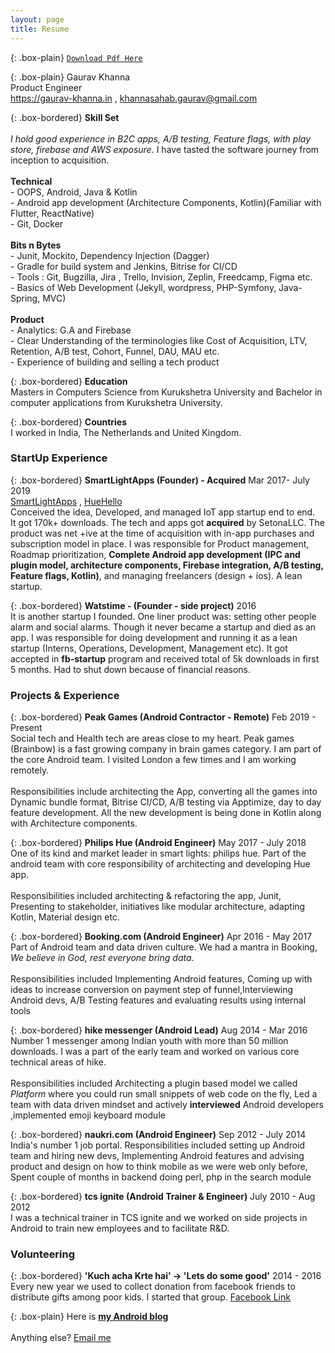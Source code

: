 ```yaml
---
layout: page
title: Resume
---
```


{: .box-plain}
[`Download Pdf Here`](/Resume.pdf)

{: .box-plain}
Gaurav Khanna <br/> Product Engineer <br/> https://gaurav-khanna.in , khannasahab.gaurav@gmail.com 


{: .box-bordered}
**Skill Set**<br/><br/>*I hold good experience in B2C apps, A/B testing, Feature flags, with play store, firebase and AWS exposure.* I have tasted the software journey from inception to acquisition. <br/><br/>**Technical**<br/>- OOPS, Android, Java & Kotlin<br/>- Android app development (Architecture Components, Kotlin)(Familiar with Flutter, ReactNative) <br/>- Git, Docker<br/><br/>**Bits n Bytes**<br/>- Junit, Mockito, Dependency Injection (Dagger) <br/> - Gradle for build system and Jenkins, Bitrise for CI/CD <br/>- Tools : Git, Bugzilla, Jira , Trello, Invision, Zeplin, Freedcamp, Figma etc. <br/>- Basics of Web Development (Jekyll, wordpress, PHP-Symfony, Java-Spring, MVC) <br/><br/>**Product**<br/> - Analytics: G.A and Firebase<br/> - Clear Understanding of the terminologies  like Cost of Acquisition, LTV, Retention, A/B test, Cohort, Funnel, DAU, MAU etc.<br/> - Experience of building and selling a tech product<br/>

{: .box-bordered}
**Education**
<br/>
Masters in Computers Science from Kurukshetra University and Bachelor in computer applications from Kurukshetra University.

{: .box-bordered}
**Countries**
<br/>
I worked in India, The Netherlands and United Kingdom.

### StartUp Experience

{: .box-bordered}
**SmartLightApps (Founder) - Acquired** Mar 2017- July 2019<br/> [SmartLightApps](https://smartlightapps.com) , [HueHello](https://huehello.com)
<br/>
Conceived the idea, Developed, and managed IoT app startup end to end.<br/>It got 170k+ downloads. The tech and apps got **acquired** by SetonaLLC. The product was net +ive at the time of acquisition with in-app purchases and subscription model in place. I was responsible for Product management, Roadmap prioritization, **Complete Android app development (IPC and plugin model, architecture components, Firebase integration, A/B testing, Feature flags, Kotlin)**, and managing freelancers (design + ios). A lean startup.

{: .box-bordered}
**Watstime - (Founder - side project)** 2016 
<br/>
It is another startup I founded. One liner product was: setting other people alarm and social alarms. Though it never became a startup and died as an app. I was responsible for doing development and running it as a lean startup (Interns, Operations, Development, Management etc). It got accepted in **fb-startup** program and received total of 5k downloads in first 5 months. Had to shut down because of financial reasons.



### Projects & Experience


{: .box-bordered}
**Peak Games (Android Contractor - Remote)** Feb 2019 - Present
<br/>
Social tech and Health tech are areas close to my heart. Peak games (Brainbow) is a fast growing company in brain games category. I am part of the core Android team. I visited London a few times and I am working remotely.<br/><br/>Responsibilities include architecting the App, converting all the games into Dynamic bundle format, Bitrise CI/CD, A/B testing via Apptimize, day to day feature development. All the new development is being done in Kotlin along with Architecture components.


{: .box-bordered}
**Philips Hue (Android Engineer)** May 2017 - July 2018
<br/>
One of its kind and market leader in smart lights: philips hue. Part of the android team with core responsibility of architecting and developing Hue app.<br/><br/>Responsibilities included architecting & refactoring the app, Junit, Presenting to stakeholder, initiatives like modular architecture, adapting Kotlin, Material design etc.


{: .box-bordered}
**Booking.com (Android Engineer)** Apr 2016 - May 2017 
<br/>
Part of Android team and data driven culture. We had a mantra in Booking, *We believe in God, rest everyone bring data*.<br/><br/>Responsibilities included Implementing Android features, Coming up with ideas to increase conversion on payment step of funnel,Interviewing Android devs, A/B Testing features and evaluating results using internal tools


{: .box-bordered}
**hike messenger (Android Lead)** Aug 2014 - Mar 2016 
<br/>
Number 1 messenger among Indian youth with more than 50 million downloads. I was a part of the early team and worked on various core technical areas of hike.<br/><br/>Responsibilities included Architecting a plugin based model we called *Platform* where you could run small snippets of web code on the fly, Led a team with data driven mindset and actively **interviewed** Android developers ,implemented emoji keyboard module

{: .box-bordered}
**naukri.com (Android Engineer)** Sep 2012 - July 2014
<br/>
India's number 1 job portal. Responsibilities included setting up Android team and hiring new devs, Implementing Android features and advising product and design on how to think mobile as we were web only before, Spent couple of months in backend doing perl, php in the search module

{: .box-bordered}
**tcs ignite (Android Trainer & Engineer)** July 2010 - Aug 2012
<br/>
I was a technical trainer in TCS ignite and we worked on side projects in Android to train new employees and to facilitate R&D.

### Volunteering

{: .box-bordered}
**'Kuch acha Krte hai' -> 'Lets do some good'** 2014 - 2016<br/>Every new year we used to collect donation from facebook friends to distribute gifts among poor kids. I started that group. [Facebook Link](https://www.facebook.com/Kuch-Acha-Krte-hai-650069005162621)



{: .box-plain}
Here is [**my Android blog**](https://gaurav-khanna.in/blogs)<br/><br/> Anything else? [Email me](mailto:{{site.personal_email}})
